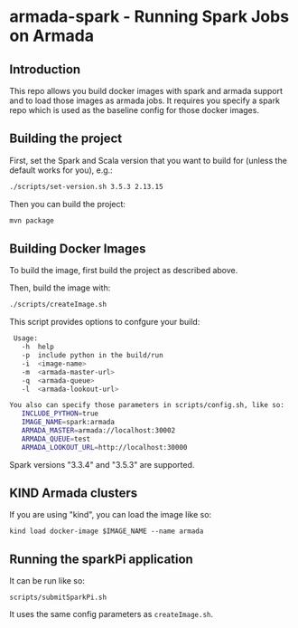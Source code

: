 # armada-spark  - Running Spark Jobs on Armada

## Introduction

This repo allows you build docker images with spark and armada support and to load those images as armada jobs.  It requires you specify a spark repo which is used as the baseline config for those docker images.

## Building the project

First, set the Spark and Scala version that you want to build for (unless the default works for you), e.g.:
```bash
./scripts/set-version.sh 3.5.3 2.13.15
```

Then you can build the project:
```bash
mvn package
```

## Building Docker Images

To build the image, first build the project as described above.

Then, build the image with:
```bash
./scripts/createImage.sh
```

This script provides options to confgure your build:
```bash
 Usage:
   -h  help
   -p  include python in the build/run
   -i  <image-name>
   -m  <armada-master-url>
   -q  <armada-queue>
   -l  <armada-lookout-url>

You also can specify those parameters in scripts/config.sh, like so:
   INCLUDE_PYTHON=true
   IMAGE_NAME=spark:armada
   ARMADA_MASTER=armada://localhost:30002
   ARMADA_QUEUE=test
   ARMADA_LOOKOUT_URL=http://localhost:30000
```

Spark versions "3.3.4" and "3.5.3" are supported.

## KIND Armada clusters
If you are using "kind", you can load the image like so:
```
kind load docker-image $IMAGE_NAME --name armada
```

## Running the sparkPi application
It can be run like so:
```
scripts/submitSparkPi.sh
```
It uses the same config parameters as `createImage.sh`.
